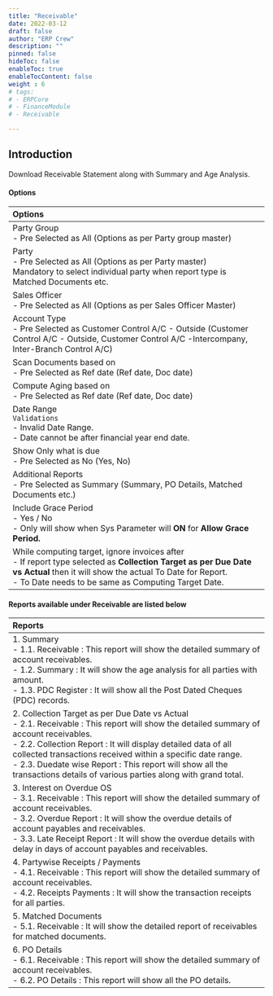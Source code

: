 ```yaml
---
title: "Receivable"
date: 2022-03-12
draft: false
author: "ERP Crew"
description: ""
pinned: false
hideToc: false
enableToc: true
enableTocContent: false
weight : 6
# tags: 
# - ERPCore 
# - FinanceModule
# - Receivable

---
```

## Introduction

Download Receivable Statement along with Summary and Age Analysis.


#### Options

|Options|   
  |:------|
  | Party Group <br> - Pre Selected as All (Options as per Party group master)
  | Party <br> - Pre Selected as All (Options as per Party master) <br> Mandatory to select individual party when report type is Matched Documents etc.
  | Sales Officer <br> - Pre Selected as All (Options as per Sales Officer Master)
  | Account Type <br> - Pre Selected as Customer Control A/C - Outside (Customer Control A/C - Outside, Customer Control A/C -Intercompany, Inter-Branch Control A/C)
  | Scan Documents based on <br> - Pre Selected as Ref date (Ref date, Doc date)
  | Compute Aging based on <br> - Pre Selected as Ref date (Ref date, Doc date)
  | Date Range <br> `Validations` <br> - Invalid Date Range. <br> - Date cannot be after financial year end date.
  | Show Only what is due <br> - Pre Selected as No (Yes, No)
  | Additional Reports <br> - Pre Selected as Summary (Summary, PO Details, Matched Documents etc.)
  | Include Grace Period <br> - Yes / No <br> - Only will show when Sys Parameter will **ON** for **Allow Grace Period.**
  | While computing target, ignore invoices after <br> - If report type selected as  **Collection Target as per Due Date vs Actual** then it will show the actual To Date for Report. <br> - To Date needs to be same as Computing Target Date.


#### Reports available under Receivable are listed below

|Reports|   
  |:------|
  | 1. Summary <br> - 1.1. Receivable : This report will show the detailed summary of account receivables. <br> - 1.2. Summary : It will show the age analysis for all parties with amount. <br> - 1.3. PDC Register :  It will show all the Post Dated Cheques (PDC) records.
  | 2. Collection Target as per Due Date vs Actual <br> - 2.1. Receivable : This report will show the detailed summary of account receivables. <br> - 2.2. Collection Report : It will display detailed data of all collected transactions received within a specific date range. <br> - 2.3. Duedate wise Report : This report will show all the transactions details of various parties along with grand total.
  | 3. Interest on Overdue OS <br> - 3.1. Receivable : This report will show the detailed summary of account receivables. <br> - 3.2. Overdue Report : It will show the overdue details of account payables and receivables. <br>- 3.3. Late Receipt Report : It will show the overdue details with delay in days of account payables and receivables.
  | 4. Partywise Receipts / Payments <br> - 4.1. Receivable : This report will show the detailed summary of account receivables. <br> - 4.2. Receipts Payments : It will show the transaction receipts for all parties.
  | 5. Matched Documents <br> - 5.1. Receivable : It will show the detailed report of receivables for matched documents.
  | 6. PO Details <br> - 6.1. Receivable : This report will show the detailed summary of account receivables. <br> - 6.2. PO Details : This report will show all the PO details.
